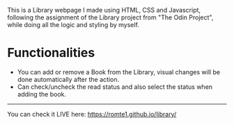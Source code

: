 This is a Library webpage I made using HTML, CSS and Javascript, following the assignment of the Library project from "The Odin Project", while doing all the logic and styling by myself.

# Functionalities

- You can add or remove a Book from the Library, visual changes will be done automatically after the action.
- Can check/uncheck the read status and also select the status when adding the book.



<hr>

You can check it LIVE here: https://romte1.github.io/library/